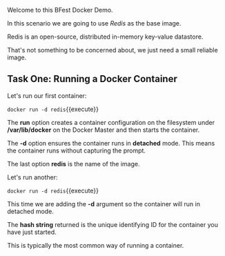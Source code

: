 Welcome to this BFest Docker Demo.

In this scenario we are going to use _Redis_ as the base image. 

Redis is an open-source, distributed in-memory key-value datastore.

That's not something to be concerned about, we just need a small reliable image.

## Task One: Running a Docker Container

Let's run our first container:

`docker run -d redis`{{execute}} 

The **run** option creates a container configuration on the filesystem under **/var/lib/docker** on the Docker Master and then starts the container.

The **-d** option ensures the container runs in **detached** mode. This means the container runs without capturing the prompt.

The last option **redis** is the name of the image.

Let's run another:

`docker run -d redis`{{execute}}

This time we are adding the **-d** argument so the container will run in detached mode.

The **hash string** returned is the unique identifying ID for the container you have just started.

This is typically the most common way of running a container.

